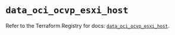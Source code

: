 # `data_oci_ocvp_esxi_host`

Refer to the Terraform Registry for docs: [`data_oci_ocvp_esxi_host`](https://registry.terraform.io/providers/hashicorp/oci/7.19.0/docs/data-sources/ocvp_esxi_host).
